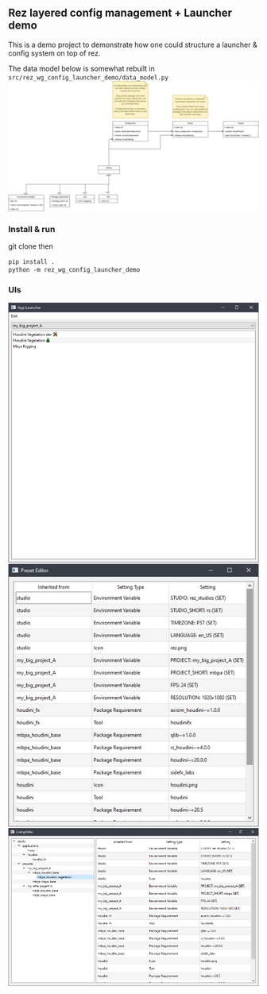 ## Rez layered config management + Launcher demo

This is a demo project to demonstrate how one could structure a launcher & config system on top of rez.

The data model below is somewhat rebuilt in `src/rez_wg_config_launcher_demo/data_model.py`
![UML](resources/layered_config_management.svg "UML")

### Install & run

git clone then
```
pip install .
python -m rez_wg_config_launcher_demo
```

### UIs

![](resources/launcher.png)
![](resources/preset_editor.png)
![](resources/config_editor.png)
